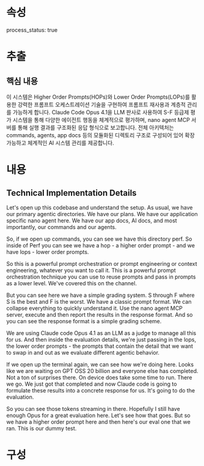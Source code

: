 # 속성
process_status: true

# 추출

## 핵심 내용
이 시스템은 Higher Order Prompts(HOPs)와 Lower Order Prompts(LOPs)를 활용한 강력한 프롬프트 오케스트레이션 기술을 구현하여 프롬프트 재사용과 계층적 관리를 가능하게 합니다. Claude Code Opus 4.1을 LLM 판사로 사용하여 S-F 등급제 평가 시스템을 통해 다양한 에이전트 행동을 체계적으로 평가하며, nano agent MCP 서버를 통해 실행 결과를 구조화된 응답 형식으로 보고합니다. 전체 아키텍처는 commands, agents, app docs 등의 모듈화된 디렉토리 구조로 구성되어 있어 확장 가능하고 체계적인 AI 시스템 관리를 제공합니다.

# 내용
## Technical Implementation Details

Let's open up this codebase and understand the setup. As usual, we have our primary agentic directories. We have our plans. We have our application specific nano agent here. We have our app docs, AI docs, and most importantly, our commands and our agents.

So, if we open up commands, you can see we have this directory perf. So inside of Perf you can see we have a hop - a higher order prompt - and we have lops - lower order prompts.

So this is a powerful prompt orchestration or prompt engineering or context engineering, whatever you want to call it. This is a powerful prompt orchestration technique you can use to reuse prompts and pass in prompts as a lower level. We've covered this on the channel.

But you can see here we have a simple grading system. S through F where S is the best and F is the worst. We have a classic prompt format. We can collapse everything to quickly understand it. Use the nano agent MCP server, execute and then report the results in the response format. And so you can see the response format is a simple grading scheme.

We are using Claude code Opus 4.1 as an LLM as a judge to manage all this for us. And then inside the evaluation details, we're just passing in the lops, the lower order prompts - the prompts that contain the detail that we want to swap in and out as we evaluate different agentic behavior.

If we open up the terminal again, we can see how we're doing here. Looks like we are waiting on GPT OSS 20 billion and everyone else has completed. Not a ton of surprises there. On device does take some time to run. There we go. We just got that completed and now Claude code is going to formulate these results into a concrete response for us. It's going to do the evaluation.

So you can see those tokens streaming in there. Hopefully I still have enough Opus for a great evaluation here. Let's see how that goes. But so we have a higher order prompt here and then here's our eval one that we ran. This is our dummy test.

# 구성
